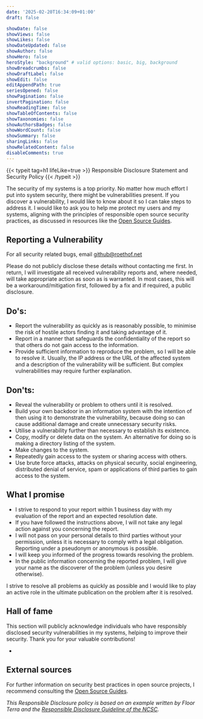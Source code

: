 ```yaml
---
date: '2025-02-20T16:34:09+01:00'
draft: false

showDate: false
showViews: false
showLikes: false
showDateUpdated: false
showAuthor: false
showHero: false
heroStyle: "background" # valid options: basic, big, background
showBreadcrumbs: false
showDraftLabel: false
showEdit: false
editAppendPath: true
seriesOpened: false
showPagination: false
invertPagination: false
showReadingTime: false
showTableOfContents: false
showTaxonomies: false
showAuthorsBadges: false
showWordCount: false
showSummary: false
sharingLinks: false
showRelatedContent: false
disableComments: true
---
```


{{< typeit
  tag=h1
  lifeLike=true >}}
Responsible Disclosure Statement and Security Policy
{{< /typeit >}}

The security of my systems is a top priority. No matter how much effort I put into system security, there might be vulnerabilities present. If you discover a vulnerability, I would like to know about it so I can take steps to address it. I would like to ask you to help me protect my users and my systems, aligning with the principles of responsible open source security practices, as discussed in resources like the [Open Source Guides](https://opensource.guide/security/).

## Reporting a Vulnerability

For all security related bugs, email github@roethof.net

Please do not publicly disclose these details without contacting me first. In return, I will investigate all received vulnerability reports and, where needed, will take appropriate action as soon as is warranted. In most cases, this will be a workaround/mitigation first, followed by a fix and if required, a public disclosure.

## Do's:

- Report the vulnerability as quickly as is reasonably possible, to minimise the risk of hostile actors finding it and taking advantage of it.
- Report in a manner that safeguards the confidentiality of the report so that others do not gain access to the information.
- Provide sufficient information to reproduce the problem, so I will be able to resolve it. Usually, the IP address or the URL of the affected system and a description of the vulnerability will be sufficient. But complex vulnerabilities may require further explanation.

## Don'ts:

- Reveal the vulnerability or problem to others until it is resolved.
- Build your own backdoor in an information system with the intention of then using it to demonstrate the vulnerability, because doing so can cause additional damage and create unnecessary security risks.
- Utilise a vulnerability further than necessary to establish its existence.
- Copy, modify or delete data on the system. An alternative for doing so is making a directory listing of the system.
- Make changes to the system.
- Repeatedly gain access to the system or sharing access with others.
- Use brute force attacks, attacks on physical security, social engineering, distributed denial of service, spam or applications of third parties to gain access to the system.

## What I promise

- I strive to respond to your report within 1 business day with my evaluation of the report and an expected resolution date.
- If you have followed the instructions above, I will not take any legal action against you concerning the report.
- I will not pass on your personal details to third parties without your permission, unless it is necessary to comply with a legal obligation. Reporting under a pseudonym or anonymous is possible.
- I will keep you informed of the progress towards resolving the problem.
- In the public information concerning the reported problem, I will give your name as the discoverer of the problem (unless you desire otherwise).

I strive to resolve all problems as quickly as possible and I would like to play an active role in the ultimate publication on the problem after it is resolved.

## Hall of fame

This section will publicly acknowledge individuals who have responsibly disclosed security vulnerabilities in my systems, helping to improve their security. Thank you for your valuable contributions!

*

## External sources
For further information on security best practices in open source projects, I recommend consulting the [Open Source Guides](https://opensource.guide/security/).

*This Responsible Disclosure policy is based on an example written by Floor Terra and the [Responsible Disclosure Guideline of the NCSC](https://english.ncsc.nl/publications/publications/2019/juni/01/coordinated-vulnerability-disclosure-the-guideline).*